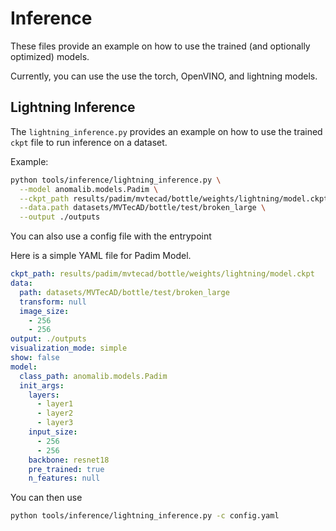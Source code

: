 # Inference

These files provide an example on how to use the trained (and optionally optimized) models.

Currently, you can use the use the torch, OpenVINO, and lightning models.

## Lightning Inference

The `lightning_inference.py` provides an example on how to use the trained `ckpt` file to run inference on a dataset.

Example:

```bash
python tools/inference/lightning_inference.py \
  --model anomalib.models.Padim \
  --ckpt_path results/padim/mvtecad/bottle/weights/lightning/model.ckpt \
  --data.path datasets/MVTecAD/bottle/test/broken_large \
  --output ./outputs
```

You can also use a config file with the entrypoint

Here is a simple YAML file for Padim Model.

```yaml
ckpt_path: results/padim/mvtecad/bottle/weights/lightning/model.ckpt
data:
  path: datasets/MVTecAD/bottle/test/broken_large
  transform: null
  image_size:
    - 256
    - 256
output: ./outputs
visualization_mode: simple
show: false
model:
  class_path: anomalib.models.Padim
  init_args:
    layers:
      - layer1
      - layer2
      - layer3
    input_size:
      - 256
      - 256
    backbone: resnet18
    pre_trained: true
    n_features: null
```

You can then use

```bash
python tools/inference/lightning_inference.py -c config.yaml
```
